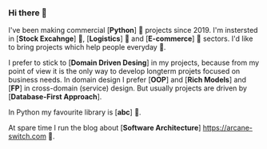 ### Hi there 👋

I've been making commercial [**Python**] 🐍 projects since 2019.
I'm instersted in [**Stock Excahnge**] 💸,  [**Logistics**] 🚛 and [**E-commerce**] 🛒 sectors.
I'd like to bring projects which help people everyday 🚀.

I prefer to stick to [**Domain Driven Desing**] in my projects, because from my point of view it is the only way to develop longterm projets focused on business needs.
In domain design I prefer [**OOP**] and [**Rich Models**] and [**FP**] in cross-domain (service) design.
But usually projects are driven by [**Database-First Approach**].

In Python my favourite library is [**abc**] 🥇.

At spare time I run the blog about [**Software Architecture**] <https://arcane-switch.com> 📖.

<!--
**Aaliyah097/Aaliyah097** is a ✨ _special_ ✨ repository because its `README.md` (this file) appears on your GitHub profile.

Here are some ideas to get you started:

- 🔭 I’m currently working on ...
- 🌱 I’m currently learning ...
- 👯 I’m looking to collaborate on ...
- 🤔 I’m looking for help with ...
- 💬 Ask me about ...
- 📫 How to reach me: ...
- 😄 Pronouns: ...
- ⚡ Fun fact: ...
-->
